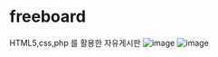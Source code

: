 # freeboard
HTML5,css,php 를 활용한 자유게시판
![image](https://user-images.githubusercontent.com/105634876/168780228-059d3210-647d-438c-8e1d-18d4ea153b2d.png)
![image](https://user-images.githubusercontent.com/105634876/168990756-1249a505-ea3e-439a-848a-d7502c1784c3.png)
